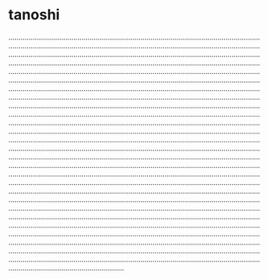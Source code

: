 # tanoshi

.............................................................................................................................................................................................................................................................................................................................................................................................................................................................................................................................................................................................................................................................................................................................................................................................................................................................................................................................................................................................................................................................................................................................................................................................................................................................................................................................................................................................................................................................................................................................................................................................................................................................................................................................................................................................................................................................................................................................................................................................................................................................................................................................................................................................................................................................................................................................................................................................................................................................................................................................................................................................................................................................................................................................................................................................................................................................................................................................................................................................................................................................................................................................................................................................................................................................................................................................................................................................................................................................................................................................................